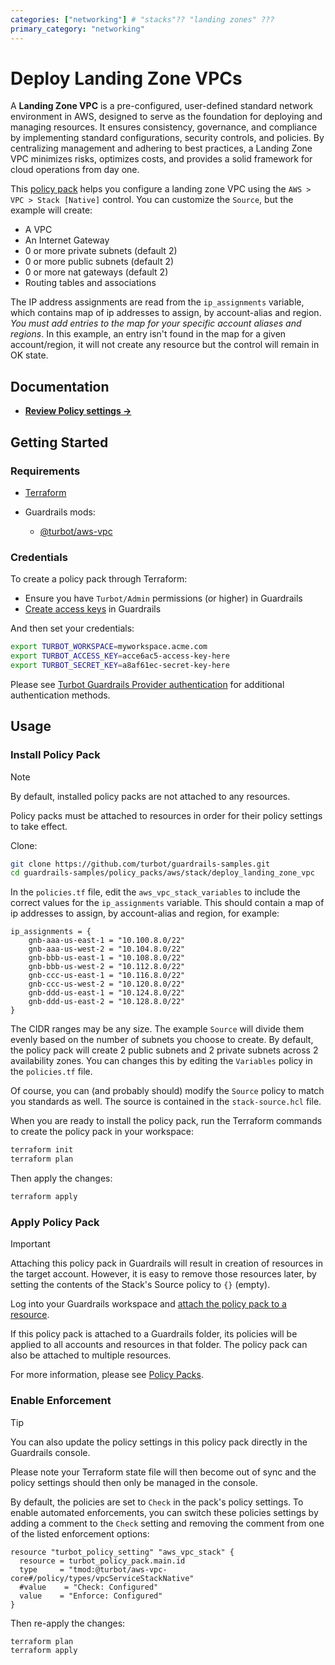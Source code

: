 ```yaml
---
categories: ["networking"] # "stacks"?? "landing zones" ???
primary_category: "networking"
---
```


# Deploy Landing Zone VPCs

A **Landing Zone VPC** is a pre-configured, user-defined standard network environment in AWS, designed to serve as the foundation for deploying and managing resources. It ensures consistency, governance, and compliance by implementing standard configurations, security controls, and policies. By centralizing management and adhering to best practices, a Landing Zone VPC minimizes risks, optimizes costs, and provides a solid framework for cloud operations from day one.

This [policy pack](https://turbot.com/guardrails/docs/concepts/policy-packs) helps you configure a landing zone VPC using the `AWS > VPC > Stack [Native]` control. You can customize the `Source`, but the example will create:
- A VPC
- An Internet Gateway
- 0 or more private subnets (default 2)
- 0 or more public subnets (default 2)
- 0 or more nat gateways (default 2)
- Routing tables and associations

The IP address assignments are read from the `ip_assignments` variable, which contains map of ip addresses to assign, by account-alias and region. *You must add entries to the map for your specific account aliases and regions*.  In this example, an entry isn't found in the map for a given account/region, it will not create any resource but the control will remain in OK state.


## Documentation

- **[Review Policy settings →](https://hub.guardrails.turbot.com/policy-packs/aws_vpc_stack_deploy_landing_zone_vpcs/settings)**

## Getting Started

### Requirements

- [Terraform](https://developer.hashicorp.com/terraform/install)

- Guardrails mods:
  - [@turbot/aws-vpc](https://hub.guardrails.turbot.com/mods/aws/mods/aws-vpc)

### Credentials

To create a policy pack through Terraform:

- Ensure you have `Turbot/Admin` permissions (or higher) in Guardrails
- [Create access keys](https://turbot.com/guardrails/docs/guides/iam/access-keys#generate-a-new-guardrails-api-access-key) in Guardrails

And then set your credentials:

```sh
export TURBOT_WORKSPACE=myworkspace.acme.com
export TURBOT_ACCESS_KEY=acce6ac5-access-key-here
export TURBOT_SECRET_KEY=a8af61ec-secret-key-here
```

Please see [Turbot Guardrails Provider authentication](https://registry.terraform.io/providers/turbot/turbot/latest/docs#authentication) for additional authentication methods.

## Usage

### Install Policy Pack

> [!NOTE]
> By default, installed policy packs are not attached to any resources.
>
> Policy packs must be attached to resources in order for their policy settings to take effect.

Clone:

```sh
git clone https://github.com/turbot/guardrails-samples.git
cd guardrails-samples/policy_packs/aws/stack/deploy_landing_zone_vpc
```

In the `policies.tf` file, edit the `aws_vpc_stack_variables` to include the correct values for the `ip_assignments` variable.   This should contain a map of ip addresses to assign, by account-alias and region, for example:
```hcl
ip_assignments = {
    gnb-aaa-us-east-1 = "10.100.8.0/22"
    gnb-aaa-us-west-2 = "10.104.8.0/22"
    gnb-bbb-us-east-1 = "10.108.8.0/22"
    gnb-bbb-us-west-2 = "10.112.8.0/22"
    gnb-ccc-us-east-1 = "10.116.8.0/22"
    gnb-ccc-us-west-2 = "10.120.8.0/22"
    gnb-ddd-us-east-1 = "10.124.8.0/22"
    gnb-ddd-us-east-2 = "10.128.8.0/22"
}
```

The CIDR ranges may be any size.  The example `Source` will divide them evenly based on the number of subnets you choose to create.  By default, the policy pack will create 2 public subnets and 2 private subnets across 2 availability zones.  You can changes this by editing the `Variables` policy in the `policies.tf` file.

Of course, you can (and probably should) modify the `Source` policy to match you standards as well.  The source is contained in the `stack-source.hcl` file. 

When you are ready to install the policy pack, run the Terraform commands to create the policy pack in your workspace:

```sh
terraform init
terraform plan
```

Then apply the changes:

```sh
terraform apply
```

### Apply Policy Pack

> [!IMPORTANT]
> Attaching this policy pack in Guardrails will result in creation of resources in the target account. However, it is easy to remove those resources later, by setting the contents of the Stack's Source policy to `{}` (empty).

Log into your Guardrails workspace and [attach the policy pack to a resource](https://turbot.com/guardrails/docs/guides/policy-packs#attach-a-policy-pack-to-a-resource).

If this policy pack is attached to a Guardrails folder, its policies will be applied to all accounts and resources in that folder. The policy pack can also be attached to multiple resources.

For more information, please see [Policy Packs](https://turbot.com/guardrails/docs/concepts/policy-packs).

### Enable Enforcement

> [!TIP]
> You can also update the policy settings in this policy pack directly in the Guardrails console.
>
> Please note your Terraform state file will then become out of sync and the policy settings should then only be managed in the console.

By default, the policies are set to `Check` in the pack's policy settings. To enable automated enforcements, you can switch these policies settings by adding a comment to the `Check` setting and removing the comment from one of the listed enforcement options:

```hcl
resource "turbot_policy_setting" "aws_vpc_stack" {
  resource = turbot_policy_pack.main.id
  type     = "tmod:@turbot/aws-vpc-core#/policy/types/vpcServiceStackNative"
  #value    = "Check: Configured"
  value    = "Enforce: Configured"
}
```

Then re-apply the changes:

```sh
terraform plan
terraform apply
```